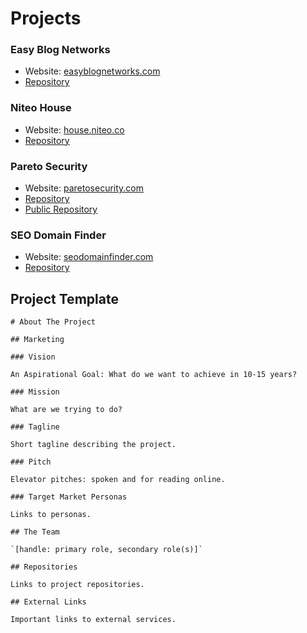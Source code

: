 # Projects

### Easy Blog Networks

* Website: [easyblognetworks.com](https://www.easyblognetworks.com)
* [Repository](https://github.com/teamniteo/easyblognetworks)

### Niteo House

* Website: [house.niteo.co](https://house.niteo.co)
* [Repository](https://github.com/teamniteo/house)

### Pareto Security

* Website: [paretosecurity.com](https://paretosecurity.com)
* [Repository](https://github.com/teamniteo/pareto)
* [Public Repository](https://github.com/ParetoSecurity/pareto-mac)

### SEO Domain Finder

* Website: [seodomainfinder.com](https://seodomainfinder.com)
* [Repository](https://github.com/teamniteo/sdf)

## Project Template

```
# About The Project

## Marketing

### Vision

An Aspirational Goal: What do we want to achieve in 10-15 years?

### Mission

What are we trying to do?

### Tagline

Short tagline describing the project.

### Pitch

Elevator pitches: spoken and for reading online.

### Target Market Personas

Links to personas.

## The Team

`[handle: primary role, secondary role(s)]`

## Repositories

Links to project repositories.

## External Links

Important links to external services.
```
